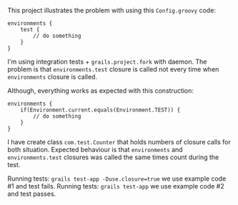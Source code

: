 This project illustrates the problem with using this ```Config.groovy``` code:

```
environments {
    test {
        // do something
    }
}
```

I'm using integration tests + ```grails.project.fork``` with daemon. The problem
is that ```environments.test``` closure is called not every time when ```environments```
closure is called.

Although, everything works as expected with this construction:

```
environments {
    if(Environment.current.equals(Environment.TEST)) {
        // do something
    }
}
```

I have create class ```com.test.Counter``` that holds numbers of closure calls
for both situation. Expected behaviour is that ```environments``` and ```environments.test```
closures was called the same times count during the test.

Running tests: ```grails test-app -Duse.closure=true``` we use example code #1 and test fails.
Running tests: ```grails test-app``` we use example code #2 and test passes.
